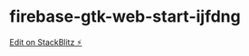 # firebase-gtk-web-start-ijfdng

[Edit on StackBlitz ⚡️](https://stackblitz.com/edit/firebase-gtk-web-start-ijfdng)